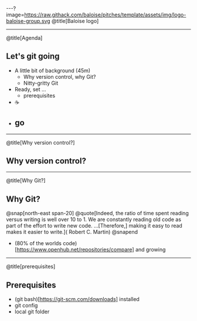 ---?image=https://raw.githack.com/baloise/pitches/template/assets/img/logo-baloise-group.svg
@title[Baloise logo]

---
@title[Agenda]
## Let's git going

- A little bit of background (45m)
  -  Why version control, why Git?
  -  Nitty-gritty Git 
 - Ready, set ...
   - prerequisites
- ☕
- go
  - 
 
 ---
@title[Why version control?]
## Why version control?
 
 ---
@title[Why Git?]
## Why Git?

@snap[north-east span-20]
@quote[Indeed, the ratio of time spent reading versus writing is well over 10 to 1. We are constantly reading old code as part of the effort to write new code. ...[Therefore,] making it easy to read makes it easier to write.](
Robert C. Martin)
@snapend

 - (80% of the worlds code)[https://www.openhub.net/repositories/compare] and growing
 
---
@title[prerequisites]
## Prerequisites

- (git bash)[https://git-scm.com/downloads] installed
- git config
- local git folder  
